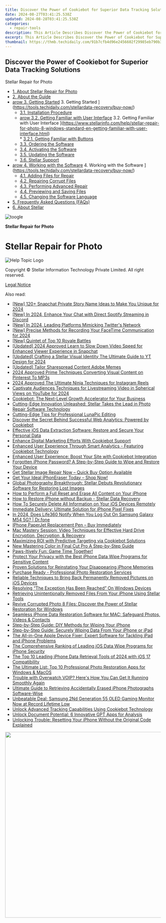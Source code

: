 ```yaml
---
title: Discover the Power of Cookiebot for Superior Data Tracking Solutions
date: 2024-08-27T03:41:25.538Z
updated: 2024-08-28T03:41:25.538Z
categories:
  - repair-tools
description: This Article Describes Discover the Power of Cookiebot for Superior Data Tracking Solutions
excerpt: This Article Describes Discover the Power of Cookiebot for Superior Data Tracking Solutions
thumbnail: https://thmb.techidaily.com/91b7cfb4d96e2456602f29985eb790b38dbd8c0fc22d4f4a877755c3058adea9.jpg
---
```


## Discover the Power of Cookiebot for Superior Data Tracking Solutions

Stellar Repair for Photo

* [1. About Stellar Repair for Photo](https://tools.techidaily.com/stellardata-recovery/buy-now/)
* [2. About the Guide](https://tools.techidaily.com/stellardata-recovery/buy-now/)
* [arow 3. Getting Started](https://www.stellarinfo.com/help/public/frontEnd/onlinehelp/images/arow.png) 3\. Getting Started ](https://tools.techidaily.com/stellardata-recovery/buy-now/)  
  * [3.1. Installation Procedure](https://tools.techidaily.com/stellardata-recovery/buy-now/)  
  * [arow 3.2. Getting Familiar with User Interface](https://www.stellarinfo.com/help/public/frontEnd/onlinehelp/images/arow.png) 3.2\. Getting Familiar with User Interface ](https://www.stellarinfo.com/help/stellar-repair-for-photo-8-windows-standard-en-getting-familiar-with-user-interface.html)  
         * [3.2.1. Getting Familiar with Buttons](https://tools.techidaily.com/stellardata-recovery/buy-now/)  
  * [3.3. Ordering the Software](https://tools.techidaily.com/stellardata-recovery/buy-now/)  
  * [3.4. Activating the Software](https://tools.techidaily.com/stellardata-recovery/buy-now/)  
  * [3.5. Updating the Software](https://tools.techidaily.com/stellardata-recovery/buy-now/)  
  * [3.6. Stellar Support](https://tools.techidaily.com/stellardata-recovery/buy-now/)
* [arow 4. Working with the Software](https://www.stellarinfo.com/help/public/frontEnd/onlinehelp/images/arow.png) 4\. Working with the Software ](https://tools.techidaily.com/stellardata-recovery/buy-now/)  
  * [4.1. Adding Files for Repair](https://tools.techidaily.com/stellardata-recovery/buy-now/)  
  * [4.2. Repairing Corrupt Files](https://tools.techidaily.com/stellardata-recovery/buy-now/)  
  * [4.3. Performing Advanced Repair](https://tools.techidaily.com/stellardata-recovery/buy-now/)  
  * [4.4. Previewing and Saving Files](https://tools.techidaily.com/stellardata-recovery/buy-now/)  
  * [4.5. Changing the Software Language](https://tools.techidaily.com/stellardata-recovery/buy-now/)
* [5. Frequently Asked Questions (FAQs)](https://www.stellarinfo.com/help/stellar-repair-for-photo-8-windows-standard-en-frequently-asked-questions-faqs-.html)
* [6. About Stellar](https://tools.techidaily.com/stellardata-recovery/buy-now/)

![toogle](https://www.stellarinfo.com/help/public/frontEnd/onlinehelp/images/toogle.png)

**Stellar Repair for Photo**

# **Stellar Repair for Photo**

![Help Topic Logo](https://ukaidot.sjv.io/daqnoj)

 Copyright © Stellar Information Technology Private Limited. All right reserved.

[Legal Notice](https://tools.techidaily.com/stellardata-recovery/buy-now/)

<ins class="adsbygoogle"
     style="display:block"
     data-ad-format="autorelaxed"
     data-ad-client="ca-pub-7571918770474297"
     data-ad-slot="1223367746"></ins>



<ins class="adsbygoogle"
     style="display:block"
     data-ad-client="ca-pub-7571918770474297"
     data-ad-slot="8358498916"
     data-ad-format="auto"
     data-full-width-responsive="true"></ins>

<span class="atpl-alsoreadstyle">Also read:</span>
<div><ul>
<li><a href="https://snapchat-videos.techidaily.com/new-120plus-snapchat-private-story-name-ideas-to-make-you-unique-for-2024/"><u>[New] 120+ Snapchat Private Story Name Ideas to Make You Unique for 2024</u></a></li>
<li><a href="https://discord-videos.techidaily.com/new-in-2024-enhance-your-chat-with-direct-spotify-streaming-in-discord/"><u>[New] In 2024, Enhance Your Chat with Direct Spotify Streaming in Discord</u></a></li>
<li><a href="https://twitter-videos.techidaily.com/new-in-2024-leading-platforms-mimicking-twitters-network/"><u>[New] In 2024, Leading Platforms Mimicking Twitter's Network</u></a></li>
<li><a href="https://screen-sharing-recording.techidaily.com/new-precise-methods-for-recording-your-facetime-communication-for-2024/"><u>[New] Precise Methods for Recording Your FaceTime Communication for 2024</u></a></li>
<li><a href="https://desktop-recording.techidaily.com/new-quintet-of-top-10-royale-battles/"><u>[New] Quintet of Top 10 Royale Battles</u></a></li>
<li><a href="https://snapchat-videos.techidaily.com/updated-2024-approved-learn-to-slow-down-video-speed-for-enhanced-viewer-experience-in-snapchat/"><u>[Updated] 2024 Approved  Learn to Slow Down Video Speed for Enhanced Viewer Experience in Snapchat</u></a></li>
<li><a href="https://facebook-video-share.techidaily.com/updated-crafting-a-stellar-visual-identity-the-ultimate-guide-to-yt-design-for-2024/"><u>[Updated] Crafting a Stellar Visual Identity  The Ultimate Guide to YT Design for 2024</u></a></li>
<li><a href="https://some-skills.techidaily.com/updated-tailor-sharespread-content-adobe-memes/"><u>[Updated] Tailor Sharespread Content  Adobe Memes</u></a></li>
<li><a href="https://fox-info.techidaily.com/2024-approved-prime-techniques-converting-visual-content-on-pinterest-to-mp3s/"><u>2024 Approved  Prime Techniques  Converting Visual Content on Pinterest To MP3s</u></a></li>
<li><a href="https://instagram-video-recordings.techidaily.com/2024-approved-the-ultimate-ninja-techniques-for-instagram-reels/"><u>2024 Approved  The Ultimate Ninja Techniques for Instagram Reels</u></a></li>
<li><a href="https://youtube-videos.techidaily.com/captivate-audiences-techniques-for-livestreaming-video-in-spherical-views-on-youtube-for-2024/"><u>Captivate Audiences  Techniques for Livestreaming Video in Spherical Views on YouTube for 2024</u></a></li>
<li><a href="https://data-safeguard.techidaily.com/cookiebot-the-next-level-growth-accelerator-for-your-business/"><u>Cookiebot: The Next-Level Growth Accelerator for Your Business</u></a></li>
<li><a href="https://data-safeguard.techidaily.com/cutting-edge-innovation-unleashed-stellar-takes-the-lead-in-photo-repair-software-technology/"><u>Cutting-Edge Innovation Unleashed: Stellar Takes the Lead in Photo Repair Software Technology</u></a></li>
<li><a href="https://extra-resources.techidaily.com/cutting-edge-tips-for-professional-lunapic-editing/"><u>Cutting-Edge Tips for Professional LunaPic Editing</u></a></li>
<li><a href="https://data-safeguard.techidaily.com/discover-the-secret-behind-successful-web-analytics-powered-by-cookiebot/"><u>Discover the Secret Behind Successful Web Analytics: Powered by Cookiebot</u></a></li>
<li><a href="https://data-safeguard.techidaily.com/effective-ios-data-extraction-software-restore-and-secure-your-personal-data/"><u>Effective iOS Data Extraction Software: Restore and Secure Your Personal Data</u></a></li>
<li><a href="https://data-safeguard.techidaily.com/enhance-digital-marketing-efforts-with-cookiebot-support/"><u>Enhance Digital Marketing Efforts With Cookiebot Support</u></a></li>
<li><a href="https://data-safeguard.techidaily.com/enhanced-user-experience-through-smart-analytics-featuring-cookiebot-technology/"><u>Enhanced User Experience Through Smart Analytics - Featuring Cookiebot Technology</u></a></li>
<li><a href="https://data-safeguard.techidaily.com/enhanced-user-experience-boost-your-site-with-cookiebot-integration/"><u>Enhanced User Experience: Boost Your Site with Cookiebot Integration</u></a></li>
<li><a href="https://data-safeguard.techidaily.com/forgotten-iphone-password-a-step-by-step-guide-to-wipe-and-restore-your-device/"><u>Forgotten iPhone Password? A Step-by-Step Guide to Wipe and Restore Your Device</u></a></li>
<li><a href="https://data-safeguard.techidaily.com/get-stellar-image-repair-now-quick-buy-option-available/"><u>Get Stellar Image Repair Now – Quick Buy Option Available</u></a></li>
<li><a href="https://data-safeguard.techidaily.com/get-your-ideal-iphoneraser-today-shop-now/"><u>Get Your Ideal iPhonEraser Today – Shop Now!</u></a></li>
<li><a href="https://data-safeguard.techidaily.com/global-photography-breakthrough-stellar-debuts-revolutionary-software-for-restoring-lost-images/"><u>Global Photography Breakthrough: Stellar Debuts Revolutionary Software for Restoring Lost Images</u></a></li>
<li><a href="https://data-safeguard.techidaily.com/how-to-perform-a-full-reset-and-erase-all-content-on-your-iphone/"><u>How to Perform a Full Reset and Erase All Content on Your iPhone</u></a></li>
<li><a href="https://data-safeguard.techidaily.com/how-to-restore-iphone-without-backup-stellar-data-recovery/"><u>How to Restore iPhone without Backup - Stellar Data Recovery</u></a></li>
<li><a href="https://data-safeguard.techidaily.com/how-to-securely-delete-all-information-on-your-ios-devices-remotely/"><u>How To Securely Delete All Information on Your iOS Devices Remotely</u></a></li>
<li><a href="https://data-safeguard.techidaily.com/immediate-delivery-ultimate-solution-for-iphone-pixel-fixes/"><u>Immediate Delivery: Ultimate Solution for iPhone Pixel Fixes</u></a></li>
<li><a href="https://review-topics.techidaily.com/in-2024-does-life360-notify-when-you-log-out-on-samsung-galaxy-m54-5g-drfone-by-drfone-virtual-android/"><u>In 2024, Does Life360 Notify When You Log Out On Samsung Galaxy M54 5G? | Dr.fone</u></a></li>
<li><a href="https://data-safeguard.techidaily.com/iphone-paperjet-replacement-pen-buy-immediately/"><u>IPhone PaperJet Replacement Pen – Buy Immediately</u></a></li>
<li><a href="https://data-safeguard.techidaily.com/mac-mastery-session-video-techniques-for-effective-hard-drive-encryption-decryption-and-recovery/"><u>Mac Mastery Session: Video Techniques for Effective Hard Drive Encryption, Decryption, & Recovery</u></a></li>
<li><a href="https://data-safeguard.techidaily.com/maximizing-roi-with-predictive-targeting-via-cookiebot-solutions/"><u>Maximizing ROI with Predictive Targeting via Cookiebot Solutions</u></a></li>
<li><a href="https://ai-video-tools.techidaily.com/new-mastering-color-in-final-cut-pro-a-step-by-step-guide/"><u>New Mastering Color in Final Cut Pro A Step-by-Step Guide</u></a></li>
<li><a href="https://buynow-info.techidaily.com/1722697852221-paws-itively-fun-game-time-together/"><u>Paws-Itively Fun: Game Time Together!</u></a></li>
<li><a href="https://data-safeguard.techidaily.com/protect-your-privacy-with-the-best-iphone-data-wipe-programs-for-sensitive-content/"><u>Protect Your Privacy with the Best iPhone Data Wipe Programs for Sensitive Content</u></a></li>
<li><a href="https://data-safeguard.techidaily.com/proven-solutions-for-reinstating-your-disappearing-iphone-memories/"><u>Proven Solutions for Reinstating Your Disappearing iPhone Memories</u></a></li>
<li><a href="https://data-safeguard.techidaily.com/purchase-ready-professional-photo-restoration-services/"><u>Purchase Ready - Professional Photo Restoration Services</u></a></li>
<li><a href="https://data-safeguard.techidaily.com/reliable-techniques-to-bring-back-permanently-removed-pictures-on-ios-devices/"><u>Reliable Techniques to Bring Back Permanently Removed Pictures on iOS Devices</u></a></li>
<li><a href="https://windows11.techidaily.com/resolving-the-exception-has-been-reached-on-windows-devices/"><u>Resolving “The Exception Has Been Reached” On Windows Devices</u></a></li>
<li><a href="https://data-safeguard.techidaily.com/retrieving-unintentionally-removed-files-from-your-iphone-using-stellar-tools/"><u>Retrieving Unintentionally Removed Files From Your iPhone Using Stellar Tools</u></a></li>
<li><a href="https://data-safeguard.techidaily.com/revive-corrupted-photo-8-files-discover-the-power-of-stellar-restoration-for-windows/"><u>Revive Corrupted Photo 8 Files: Discover the Power of Stellar Restoration for Windows</u></a></li>
<li><a href="https://data-safeguard.techidaily.com/seamless-iphone-data-restoration-software-for-mac-safeguard-photos-videos-and-contacts/"><u>Seamless iPhone Data Restoration Software for MAC: Safeguard Photos, Videos & Contacts</u></a></li>
<li><a href="https://data-safeguard.techidaily.com/step-by-step-guide-diy-methods-for-wiping-your-iphone/"><u>Step-by-Step Guide: DIY Methods for Wiping Your iPhone</u></a></li>
<li><a href="https://data-safeguard.techidaily.com/step-by-step-guide-securely-wiping-data-from-your-iphone-or-ipad/"><u>Step-by-Step Guide: Securely Wiping Data From Your iPhone or iPad</u></a></li>
<li><a href="https://data-safeguard.techidaily.com/the-all-in-one-apple-device-fixer-expert-software-for-tackling-ipad-and-iphone-problems/"><u>The All-in-One Apple Device Fixer: Expert Software for Tackling iPad and iPhone Problems</u></a></li>
<li><a href="https://data-safeguard.techidaily.com/the-comprehensive-ranking-of-leading-ios-data-wipe-programs-for-iphone-security/"><u>The Comprehensive Ranking of Leading iOS Data Wipe Programs for iPhone Security</u></a></li>
<li><a href="https://data-safeguard.techidaily.com/the-top-10-leading-iphone-data-retrieval-tools-of-2024-with-ios-17-compatibility/"><u>The Top 10 Leading iPhone Data Retrieval Tools of 2024 with iOS 17 Compatibility</u></a></li>
<li><a href="https://data-safeguard.techidaily.com/the-ultimate-list-top-10-professional-photo-restoration-apps-for-windows-and-macos/"><u>The Ultimate List: Top 10 Professional Photo Restoration Apps for Windows & MacOS</u></a></li>
<li><a href="https://data-safeguard.techidaily.com/1723016278746-trouble-with-overwatch-voip-heres-how-you-can-get-it-running-smoothly-again/"><u>Trouble with Overwatch VOIP? Here's How You Can Get It Running Smoothly Again</u></a></li>
<li><a href="https://data-safeguard.techidaily.com/ultimate-guide-to-retrieving-accidentally-erased-iphone-photographs-software-wise/"><u>Ultimate Guide to Retrieving Accidentally Erased iPhone Photographs Software-Wise</u></a></li>
<li><a href="https://hardware-tips.techidaily.com/1723862829204-unbeatable-deal-samsung-2nd-generation-55-oled-gaming-monitor-now-at-record-lifetime-low/"><u>Unbeatable Deal: Samsung 2Nd Generation 55 OLED Gaming Monitor Now at Record Lifetime Low</u></a></li>
<li><a href="https://data-safeguard.techidaily.com/unlock-advanced-tracking-capabilities-using-cookiebot-technology/"><u>Unlock Advanced Tracking Capabilities Using Cookiebot Technology</u></a></li>
<li><a href="https://data-safeguard.techidaily.com/unlock-document-potential-6-innovative-gpt-apps-for-analysis/"><u>Unlock Document Potential: 6 Innovative GPT Apps for Analysis</u></a></li>
<li><a href="https://data-safeguard.techidaily.com/unlocking-trouble-resetting-your-iphone-without-the-original-code-explained/"><u>Unlocking Trouble: Resetting Your iPhone Without the Original Code Explained</u></a></li>
</ul></div>

<!-- affiliate ads begin -->
<a href="https://appsumo.8odi.net/c/5597632/2082526/7443" target="_top" id="2082526"><img src="//a.impactradius-go.com/display-ad/7443-2082526" border="0" alt="" width="1200" height="600"/></a><img height="0" width="0" src="https://appsumo.8odi.net/i/5597632/2082526/7443" style="position:absolute;visibility:hidden;" border="0" />
<!-- affiliate ads end -->